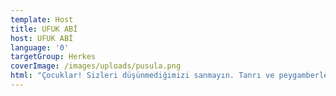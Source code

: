```yaml
---
template: Host
title: UFUK ABİ
host: UFUK ABİ
language: '0'
targetGroup: Herkes
coverImage: /images/uploads/pusula.png
html: "Çocuklar! Sizleri düşünmediğimizi sanmayın. Tanrı ve peygamberler\r hakkında birbirinden ilgi çekici hikayeler, kuklalar eşliğinde ilahiler\r dinlemek istemez misiniz? Ufuk Abi’nin sunduğu çocuk programımız\r Pusula sadece Kanal Hayat ekranlarında sizlerle. Sakın kaçırmayın."
---
```


